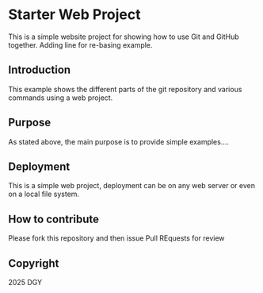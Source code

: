 # Starter Web Project

This is a simple website project for showing how to use Git and GitHub together. Adding line for re-basing example.

## Introduction

This example shows the different parts of the git repository and various commands using a web project.

## Purpose

As stated above, the main purpose is to provide simple examples....

## Deployment

This is a simple web project, deployment can be on any web server or even on a local file system.

## How to contribute

Please fork this repository and then issue Pull REquests for review

## Copyright

2025 DGY
